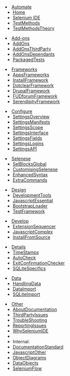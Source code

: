 <li class="dropdown">
  <a href="#" class="dropdown-toggle" data-toggle="dropdown" role="button" aria-expanded="false">Automate<span class="caret"></span></a>
  <ul class="dropdown-menu" role="menu"-->
    <li><a href="./">Home</a></li>
    <li><a href="SeleniumIDE">Selenium IDE</a></li>
    <li><a href="TestMethods">TestMethods</a></li>
    <li><a href="TestMethodsTheory">TestMethodsTheory</a></li>
  </ul>
</li>
<li class="dropdown">
  <a href="#" class="dropdown-toggle" data-toggle="dropdown" role="button" aria-expanded="false">Add-ons<span class="caret"></span></a>
  <ul class="dropdown-menu" role="menu"-->
    <li><a href="AddOns">AddOns</a></li>
    <li><a href="AddOnsThirdParty">AddOnsThirdParty</a></li>
    <li><a href="AddOnsDependants">AddOnsDependants</a></li>
    <li><a href="PackagedTests">PackagedTests</a></li>
  </ul>
</li>
<li class="dropdown">
  <a href="#" class="dropdown-toggle" data-toggle="dropdown" role="button" aria-expanded="false">Frameworks<span class="caret"></span></a>
  <ul class="dropdown-menu" role="menu"-->
    <li><a href="AppsFrameworks">AppsFrameworks</a></li>
    <li><a href="InstallFramework">InstallFramework</a></li>
    <li><a href="DotclearFramework">DotclearFramework</a></li>
    <li><a href="DrupalFramework">DrupalFramework</a></li>
    <li><a href="FUDforumFramework">FUDforumFramework</a></li>
    <li><a href="SerendipityFramework">SerendipityFramework</a></li>
  </ul>
</li>
<li class="dropdown">
  <a href="#" class="dropdown-toggle" data-toggle="dropdown" role="button" aria-expanded="false">Configure<span class="caret"></span></a>
  <ul class="dropdown-menu" role="menu"-->
    <li><a href="SettingsOverview">SettingsOverview</a></li>
    <li><a href="SettingsManifests">SettingsManifests</a></li>
    <li><a href="SettingsScope">SettingsScope</a></li>
    <li><a href="SettingsInterface">SettingsInterface</a></li>
    <li><a href="SettingsFields">SettingsFields</a></li>
    <li><a href="SettingsLogins">SettingsLogins</a></li>
    <li><a href="SettingsAPI">SettingsAPI</a></li>
  </ul>
</li>
<li class="dropdown">
  <a href="#" class="dropdown-toggle" data-toggle="dropdown" role="button" aria-expanded="false">Selenese<span class="caret"></span></a>
  <ul class="dropdown-menu" role="menu"-->
    <li><a href="SelBlocksGlobal">SelBlocksGlobal</a></li>
    <li><a href="CustomisingSelenese">CustomisingSelenese</a></li>
    <li><a href="EnhancedSyntax">EnhancedSyntax</a></li>
    <li><a href="ExtraCommands">ExtraCommands</a></li>
  </ul>
</li>
<li class="dropdown">
  <a href="#" class="dropdown-toggle" data-toggle="dropdown" role="button" aria-expanded="false">Design<span class="caret"></span></a>
  <ul class="dropdown-menu" role="menu"-->
    <li><a href="DevelopmentTools">DevelopmentTools</a></li>
    <li><a href="JavascriptEssential">JavascriptEssential</a></li>
    <li><a href="BootstrapLoader">BootstrapLoader</a></li>
    <li><a href="TestFramework">TestFramework</a></li>
  </ul>
</li>
<li class="dropdown">
  <a href="#" class="dropdown-toggle" data-toggle="dropdown" role="button" aria-expanded="false">Develop<span class="caret"></span></a>
  <ul class="dropdown-menu" role="menu"-->
    <li><a href="ExtensionSequencer">ExtensionSequencer</a></li>
    <li><a href="JavascriptComplex">JavascriptComplex</a></li>
    <li><a href="InstallFromSource">InstallFromSource</a></li>
  </ul>
</li>
<li class="dropdown">
  <a href="#" class="dropdown-toggle" data-toggle="dropdown" role="button" aria-expanded="false">Details<span class="caret"></span></a>
  <ul class="dropdown-menu" role="menu"-->
    <li><a href="TimeStamps">TimeStamps</a></li>
    <li><a href="AutoCheck">AutoCheck</a></li>
    <li><a href="ExitConfirmationChecker">ExitConfirmationChecker</a></li>
    <li><a href="SQLiteSpecifics">SQLiteSpecifics</a></li>
  </ul>
</li>
<li class="dropdown">
  <a href="#" class="dropdown-toggle" data-toggle="dropdown" role="button" aria-expanded="false">Data<span class="caret"></span></a>
  <ul class="dropdown-menu" role="menu"-->
    <li><a href="HandlingData">HandlingData</a></li>
    <li><a href="DataImport">DataImport</a></li>
    <li><a href="SQLiteImport">SQLiteImport</a></li>
  </ul>
</li>
<li class="dropdown">
  <a href="#" class="dropdown-toggle" data-toggle="dropdown" role="button" aria-expanded="false">Other<span class="caret"></span></a>
  <ul class="dropdown-menu" role="menu"-->
    <li><a href="AboutDocumentation">AboutDocumentation</a></li>
    <li><a href="ThirdPartyIssues">ThirdPartyIssues</a></li>
    <li><a href="TroubleShooting">TroubleShooting</a></li>
    <li><a href="ReportingIssues">ReportingIssues</a></li>
    <li><a href="WhySeleniumIDE">WhySeleniumIDE</a></li>
    <li class="divider"></li>
    <li class="dropdown-header">Internal:</li>
    <li><a href="DocumentationStandard">DocumentationStandard</a></li>
    <li><a href="JavascriptOther">JavascriptOther</a></li>
    <!-- TODO make an li-based header/title: -->
    <li><a href="ObjectDiagrams">ObjectDiagrams</a></li>
    <li><a href="DataObjects">DataObjects</a></li>
    <li><a href="SeleniumFlow">SeleniumFlow</a></li>
  </ul>
</li>
